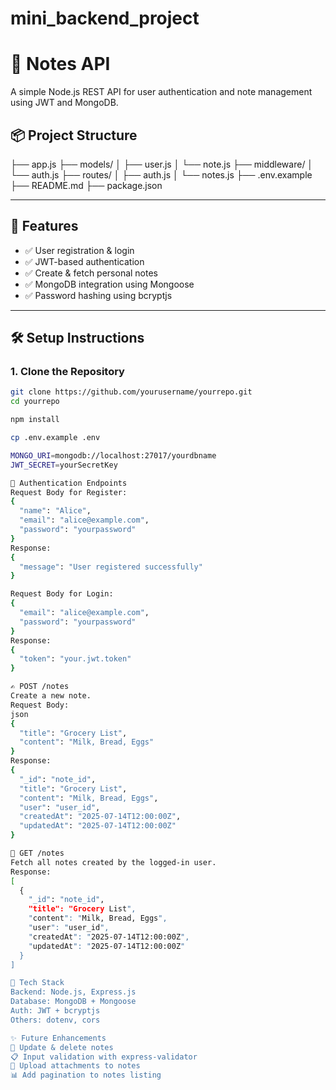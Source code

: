 # mini_backend_project

# 📝 Notes API
A simple Node.js REST API for user authentication and note management using JWT and MongoDB.

## 📦 Project Structure
├── app.js
├── models/
│ ├── user.js
│ └── note.js
├── middleware/
│ └── auth.js
├── routes/
│ ├── auth.js
│ └── notes.js
├── .env.example
├── README.md
├── package.json


---

## 🚀 Features

- ✅ User registration & login
- ✅ JWT-based authentication
- ✅ Create & fetch personal notes
- ✅ MongoDB integration using Mongoose
- ✅ Password hashing using bcryptjs

---

## 🛠 Setup Instructions

### 1. Clone the Repository

```bash
git clone https://github.com/yourusername/yourrepo.git
cd yourrepo

npm install

cp .env.example .env

MONGO_URI=mongodb://localhost:27017/yourdbname
JWT_SECRET=yourSecretKey

🔐 Authentication Endpoints
Request Body for Register:
{
  "name": "Alice",
  "email": "alice@example.com",
  "password": "yourpassword"
}
Response:
{
  "message": "User registered successfully"
}

Request Body for Login:
{
  "email": "alice@example.com",
  "password": "yourpassword"
}
Response:
{
  "token": "your.jwt.token"
}

✍️ POST /notes
Create a new note.
Request Body:
json
{
  "title": "Grocery List",
  "content": "Milk, Bread, Eggs"
}
Response:
{
  "_id": "note_id",
  "title": "Grocery List",
  "content": "Milk, Bread, Eggs",
  "user": "user_id",
  "createdAt": "2025-07-14T12:00:00Z",
  "updatedAt": "2025-07-14T12:00:00Z"
}

📄 GET /notes
Fetch all notes created by the logged-in user.
Response:
[
  {
    "_id": "note_id",
    "title": "Grocery List",
    "content": "Milk, Bread, Eggs",
    "user": "user_id",
    "createdAt": "2025-07-14T12:00:00Z",
    "updatedAt": "2025-07-14T12:00:00Z"
  }
]

🧰 Tech Stack
Backend: Node.js, Express.js
Database: MongoDB + Mongoose
Auth: JWT + bcryptjs
Others: dotenv, cors

✨ Future Enhancements
🔄 Update & delete notes
📋 Input validation with express-validator
📁 Upload attachments to notes
📊 Add pagination to notes listing
